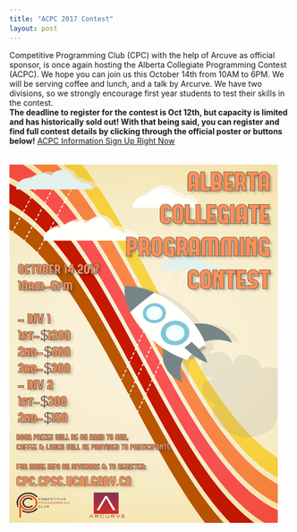 ```yaml
---
title: "ACPC 2017 Contest"
layout: post
---
```


<div class="col-md-12">
Competitive Programming Club (CPC) with the help of Arcuve as official sponsor, is once again hosting the Alberta Collegiate Programming Contest (ACPC). We hope you can join us this October 14th from 10AM to 6PM. We will be serving coffee and lunch, and a talk by Arcurve. We have two divisions, so we strongly encourage first year students to test their skills in the contest.
<br>
<b>The deadline to register for the contest is Oct 12th, but capacity is limited and has historically sold out! With that being said, you can register and find full contest details by clicking through the official poster or buttons below!</b>

<a class="btn btn-info btn-lg" href="http://cpc.cpsc.ucalgary.ca/contests/acpc/2017/" role="button">
ACPC Information
</a>

<a class="btn btn-info btn-lg" href="https://www.eventbrite.ca/e/alberta-collegiate-programming-contest-2017-registration-38194632173" role="button">
Sign Up Right Now
</a>

<a href="http://cpc.cpsc.ucalgary.ca/contests/acpc/2017/">
<br><br><br> <img src="/img/acpc2017.png" alt="ACPC 2017 Registration" style="width:480px;height:640px;border:0;">
</a>

<br><br>

<br>
</div>
